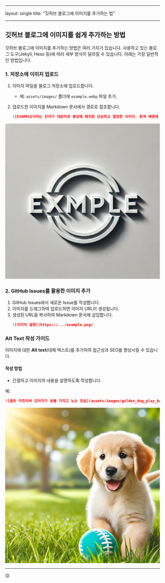 <!-- 2025-01-06-깃허브 블로그에 이미지를 추가하는 법 -->

---
layout: single
title:  "깃허브 블로그에 이미지를 추가하는 법"

---


## 깃허브 블로그에 이미지를 쉽게 추가하는 방법

깃허브 블로그에 이미지를 추가하는 방법은 여러 가지가 있습니다. 사용하고 있는 블로그 도구(Jekyll, Hexo 등)에 따라 세부 방식이 달라질 수 있습니다. 아래는 가장 일반적인 방법입니다.

### 1. 저장소에 이미지 업로드

1. 이미지 파일을 블로그 저장소에 업로드합니다.
   - 예: `assets/images/` 폴더에 `example.webp` 파일 추가.

2. 업로드한 이미지를 Markdown 문서에서 경로로 참조합니다.
   ```markdown
   ![EXAMPLE이라는 단어가 대문자로 중앙에 배치된 단순하고 깔끔한 이미지. 흰색 배경에 현대적인 굵은 산세리프 글꼴로 작성되어 있습니다.](assets/images/example.webp)
   ```
   
![EXAMPLE이라는 단어가 대문자로 중앙에 배치된 단순하고 깔끔한 이미지. 흰색 배경에 현대적인 굵은 산세리프 글꼴로 작성되어 있습니다.](assets/images/example.webp)


### 2. GitHub Issues를 활용한 이미지 추가

1. GitHub Issues에서 새로운 Issue를 작성합니다.
2. 이미지를 드래그하여 업로드하면 이미지 URL이 생성됩니다.
3. 생성된 URL을 복사하여 Markdown 문서에 삽입합니다.
   ```markdown
   ![이미지 설명](https://.../example.png)
   ```

### Alt Text 작성 가이드

이미지에 대한 **Alt text**(대체 텍스트)를 추가하여 접근성과 SEO를 향상시킬 수 있습니다. 

#### 작성 방법
- 간결하고 이미지의 내용을 설명하도록 작성합니다.

예:
```markdown
![골든 리트리버 강아지가 공을 가지고 노는 모습](assets/images/golden_dog_play_ball.webp)
```
![골든 리트리버 강아지가 공을 가지고 노는 모습](assets/images/golden_dog_play_ball.webp)

---

😊
